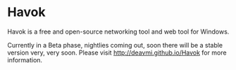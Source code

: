 Havok
=====

Havok is a free and open-source networking tool and web tool for Windows.

Currently in a Beta phase, nightlies coming out, soon there will be a stable version very, very soon. Please
visit http://deavmi.github.io/Havok for more information.
